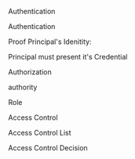 Authentication


Authentication

Proof Principal's Idenitity: 

Principal must present it's Credential


Authorization

authority

Role


Access Control

Access Control List

Access Control Decision